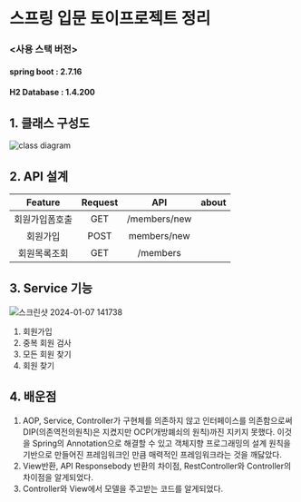 # 스프링 입문 토이프로젝트 정리

### <사용 스택 버전>
#### spring boot : 2.7.16
#### H2 Database : 1.4.200

## 1. 클래스 구성도
![class diagram](https://github.com/helloJosh/spring-intro-study/assets/37134368/88c0ac24-f090-408c-84d5-899a3adcd7ac)

## 2. API 설계
|Feature|Request|API|about|
|:---:|:---:|:---:|:---:|
|회원가입폼호출|GET|/members/new||
|회원가입|POST|members/new||
|회원목록조회|GET|/members||

## 3. Service 기능
![스크린샷 2024-01-07 141738](https://github.com/helloJosh/spring-intro-study/assets/37134368/14b1eba1-7115-4f61-8e76-cc10ff76cb67)
1) 회원가입
2) 중복 회원 검사
3) 모든 회원 찾기
4) 회원 찾기
   
## 4. 배운점
1) AOP, Service, Controller가 구현체를 의존하지 않고 인터페이스를 의존함으로써 DIP(의존역전의원칙)은 지켰지만 OCP(개방폐쇠의 원칙)까진 지키지 못했다.
   이것을 Spring의 Annotation으로 해결할 수 있고 객체지향 프로그래밍의 설계 원칙을 기반으로 만들어진 프레임워크인 만큼 매력적인 프레임워크라는 것을 깨닳았다.
2) View반환, API Responsebody 반환의 차이점, RestController와 Controller의 차이점을 알게되었다.
3) Controller와 View에서 모델을 주고받는 코드를 알게되었다.
